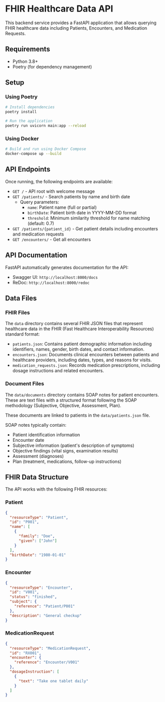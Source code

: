 # FHIR Healthcare Data API

This backend service provides a FastAPI application that allows querying FHIR healthcare data including Patients, Encounters, and Medication Requests.

## Requirements

- Python 3.8+
- Poetry (for dependency management)

## Setup

### Using Poetry

```bash
# Install dependencies
poetry install

# Run the application
poetry run uvicorn main:app --reload
```

### Using Docker

```bash
# Build and run using Docker Compose
docker-compose up --build
```

## API Endpoints

Once running, the following endpoints are available:

- `GET /` - API root with welcome message
- `GET /patients/` - Search patients by name and birth date
  - Query parameters:
    - `name`: Patient name (full or partial)
    - `birthDate`: Patient birth date in YYYY-MM-DD format
    - `threshold`: Minimum similarity threshold for name matching (default: 0.7)
- `GET /patients/{patient_id}` - Get patient details including encounters and medication requests
- `GET /encounters/` - Get all encounters

## API Documentation

FastAPI automatically generates documentation for the API:

- Swagger UI: `http://localhost:8000/docs`
- ReDoc: `http://localhost:8000/redoc`

## Data Files

### FHIR Files

The `data` directory contains several FHIR JSON files that represent healthcare data in the FHIR (Fast Healthcare Interoperability Resources) standard format:

- `patients.json`: Contains patient demographic information including identifiers, names, gender, birth dates, and contact information.
- `encounters.json`: Documents clinical encounters between patients and healthcare providers, including dates, types, and reasons for visits.
- `medication_requests.json`: Records medication prescriptions, including dosage instructions and related encounters.


### Document Files

The `data/documents` directory contains SOAP notes for patient encounters. These are text files with a structured format following the SOAP methodology (Subjective, Objective, Assessment, Plan).

These documents are linked to patients in the `data/patients.json` file.

SOAP notes typically contain:
- Patient identification information
- Encounter date
- Subjective information (patient's description of symptoms)
- Objective findings (vital signs, examination results)
- Assessment (diagnoses)
- Plan (treatment, medications, follow-up instructions)


## FHIR Data Structure

The API works with the following FHIR resources:

### Patient

```json
{
  "resourceType": "Patient",
  "id": "P001",
  "name": [
    {
      "family": "Doe",
      "given": ["John"]
    }
  ],
  "birthDate": "1980-01-01"
}
```

### Encounter

```json
{
  "resourceType": "Encounter",
  "id": "V001",
  "status": "finished",
  "subject": {
    "reference": "Patient/P001"
  },
  "description": "General checkup"
}
```

### MedicationRequest

```json
{
  "resourceType": "MedicationRequest",
  "id": "RX001",
  "encounter": {
    "reference": "Encounter/V001"
  },
  "dosageInstruction": [
    {
      "text": "Take one tablet daily"
    }
  ]
}
```
